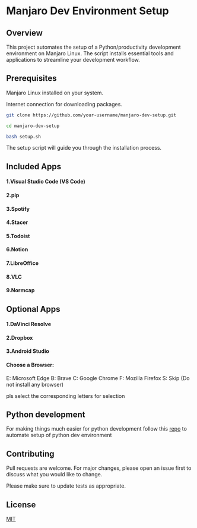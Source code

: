 





# Manjaro Dev Environment Setup

## Overview
This project automates the setup of a Python/productivity development environment on Manjaro Linux. The script installs essential tools and applications to streamline your development workflow.

## Prerequisites

 Manjaro Linux installed on your system. 

 Internet connection for downloading packages.


```bash
git clone https://github.com/your-username/manjaro-dev-setup.git

cd manjaro-dev-setup

bash setup.sh
```
The setup script will guide you through the installation process.

## Included Apps
#### 1.Visual Studio Code (VS Code)
#### 2.pip
#### 3.Spotify
#### 4.Stacer
#### 5.Todoist
#### 6.Notion
#### 7.LibreOffice
#### 8.VLC
#### 9.Normcap


## Optional Apps
#### 1.DaVinci Resolve
#### 2.Dropbox
#### 3.Android Studio
#### Choose a Browser:
E: Microsoft Edge
B: Brave
C: Google Chrome
F: Mozilla Firefox
S: Skip (Do not install any browser)

pls select the corresponding letters for selection

## Python development
For making things much easier for python development follow this [repo](https://github.com/AMITH140/PyInitEase) to automate setup of python dev environment

## Contributing

Pull requests are welcome. For major changes, please open an issue first
to discuss what you would like to change.

Please make sure to update tests as appropriate.

## License

[MIT](https://choosealicense.com/licenses/mit/)
